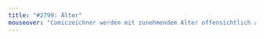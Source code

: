 ```yaml
---
title: "#2799: Älter"
mouseover: "Comiczeichner werden mit zunehmendem Alter offensichtlich auch fauler."
---
```

